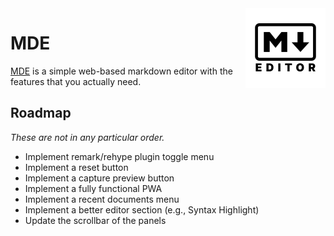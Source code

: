 <img width="128px" height="128px" style="float: right;" src="./public/favicon.svg">

# MDE

[MDE](https://mde.haashemi.dev) is a simple web-based markdown editor with the features that you actually need.

## Roadmap

_These are not in any particular order._

- Implement remark/rehype plugin toggle menu
- Implement a reset button
- Implement a capture preview button
- Implement a fully functional PWA
- Implement a recent documents menu
- Implement a better editor section (e.g., Syntax Highlight)
- Update the scrollbar of the panels
